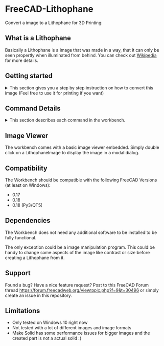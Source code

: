 # FreeCAD-Lithophane

Convert a image to a Lithophane for 3D Printing

## What is a Lithophane
Basically a Lithophane is a image that was made in a way, that it can only be seen propertly when illuminated from behind. You can check out [Wikipedia](https://en.wikipedia.org/wiki/Lithophane) for more details.

## Getting started
<details>
    <summary>
    This section gives you a step by step instruction on how to convert this image (Feel free to use it for printing if you want)
    </summary>

![Windmill](./Resources/Documentation/Windmill.JPG)

to this awesome Lithophane

![Windmill printed](./Resources/Documentation/windmill_printed.jpg)

1. If not installed already go to [https://www.freecadweb.org/](https://www.freecadweb.org/) and grab yourself a fresh copy of FreeCAD and install it.
    - FreeCAD is a AWESOME free 3D CAD parametric modeling application.
    - Don't worry. You don't need to know much about 3D modelling to get a nice looking Lithophane out of this tool.

2. Install the Lithophane Workbench. The workbench is available in the addon manager. The addon manager can be found in the ``Tools`` menu. Locate the "Lithophane" entry and click Install.

3. Switch to the Lithophane workbench in FreeCAD
    - ![Workbench Selection](./Resources/Documentation/workbench_selection.png)

4. Click the "Import Image" button 
    - ![Import Image](./Resources/Icons/ImportImage.svg)
    - A file selector will be shown. Select the image and click "Open"
    - Depending on the image and your machine, it might take a while for the import to finish. On my 8 years old Intel i7-2670QM it takes about 8 seconds to import the windmill image (814x1000 pixels)
    - **FreeCAD might be unresponsive during the import**

5. Switch to the TreeView and select the imported image
    - ![Select Image](./Resources/Documentation/tree_view_image_selected.png)

6. Click the "Create Box" button
    - ![Import Image](./Resources/Icons/CreateBox.svg)
    - Depending on the image and your machine it might take a while to compute the geometry. On my machine the testimage needed about 2 Seconds to compute.
    - **FreeCAD might be unresponsive during the import**

7. Now you should see the image in the TreeView and the Viewport. You can pan and zoom to look on the image from different sides.
    - See [Mouse Model](https://www.freecadweb.org/wiki/Mouse_Model) for more informations on how to navigate in FreeCADs 3D View

8. Select the generated mesh in the TreeView and click on `File -> Export`. Choose `STL Mesh` (Or anything your slicer software could handle) as file format and save the file somwhere on your machine.
    - ![Select Image](./Resources/Documentation/tree_view_mesh.png)

9. Fire Up your slicer (e.g. Cura) and load the exported file. Adapt the settings according to your 3D Printer and save the gcode. Load the gcode in your printer and let it print. This might take some hours to finish.

10. Have fun with your nice Lithophane image :)
</details>

## Command Details

<details>
<summary>
This section describes each command in the workbench.
</summary>

### Import Image
![Import Image](./Resources/Icons/ImportImage.svg)

The command imports a new Image into the document. Therefor a Dialog is shown that let you select an image. After the image is selected it calculates the Point cloud from the pixel data of the image.

Depending on the image and your machine, it might take a while for the import to finish. On my 8 years old Intel i7-2670QM it takes about 8 seconds to import the windmill image (814x1000 pixels). **FreeCAD might be unresponsive during the import**.

The name of the imported image object will be taken from the image file.

**The pixel data whil be computed every time you recompute the image object!** This can happen when you change some settings of the image or force a recompute of the whole document.
For performance reasons the calculated point cloud is stored inside the FreeCAD file. So your files can get pretty big real fast when you import big images.

#### Transparency

If a pixel has a alpha value of less than 255, the alpha value will be used to calculate the height of the pixel. A alpha value of 0 means the base height and 254 means the full height. Everything between will be calculated accordingly.

#### Image properties

The imported image has some properties that affect the final result. All this properties have some reasonable defaults. But feel free to change them if needed.

You find the properties in the `Data` tab of the properties editor, when the LithophaneImage is selected in the tree view.
![Select Image](./Resources/Documentation/image_settings.png)

**Base Height / Maximum Height**

These two properties define the height of the resulting geometry based on the lightning information of the image. Fully white parts of the image will result in the base height, fully black parts will map to the maximum height and everything else will be mapped to height values in between. Depending on the filament used to print your image you might want to adjust the values slightly.

**Layer Height**

3D Printers have a finite resolution on the Z Axis. The best my printer can print are layers of 0.1 mm in height. Based on the color of a pixel we can end up with a point at 0.05324 mm in Z direction. The 3D Printer is not able to print this. So we shift the point up or down to the nearest multiple of the given layer height.

This value should be set to the layer height you select in your slicer software. It can be set to 0 to get the raw height values based on the color information.

**Nozzle Size**

The nozzle of the 3D Printer defines how wide a line the printer prints will end up. Based on the image size we might end up with a huge amount of points, that might be impossible to handle for FreeCAD. Based on the dpi settings we might end up with points every 0.0something mm in X and Y direction. So we calculate the average of all the points in a `Nozzle Size`x`Nozzle Size` area to reduce the number of points drastically.

This value should match the nozzle size of your 3D Printer. It can be set to 0 to get the raw pixel data without averaging neightbour pixels. As said before. This can freeze your FreeCAD installation for a long time or crash it.

**Path**

The Path to the image file. You can change it to another image here if you want or simply import another image with the `Import Image` command.

**ppi**

The number of image pixels that will end up in one inch of the resulting geometry. Higher values normally result in more details in the final image. This property basically affects the size of the final geometry.

There will be a command in the future that helps you with calculating the right ppi value based on the final size you want for your image. https://github.com/furti/FreeCAD-Lithophane/issues/7

### Create Box
![Import Image](./Resources/Icons/CreateBox.svg)

Creates the Lithophane geometry in the shape of a box with the image on top of it. You have to select the LithophaneImage in the TreeView before executing the command.

The name of the resulting mesh will be taken from the selected LithophaneImage. When the selected image is named `Windmill` the resulting mesh will be named `Windmill_Box`.

![Final Geometry](./Resources/Documentation/geometry_3dview.png)

More Features might follow: https://github.com/furti/FreeCAD-Lithophane/issues/15

### Make Solid
![Import Image](./Resources/Icons/MakeSolid.svg)

Converts the Mesh selected to a solid. Should only be used with meshes created by the Lithophane Workbench because this command makes some assumptions on the structure of the mesh to speed up mesh creation. You have to select a single Mesh in the TreeView for this command to work.

**This command can take a long time and freeze your FreeCAD instance**. You can check the ReportView for the progress of the command. It shows a message after each step.

This command might be handy to convert your mesh and use the power of FreeCAD to modify the resulting Lithophane the way you want.

### Measure Size
![Import Image](./Resources/Icons/Measure.svg)

Displays a Dialog with Length (in X direction), Width (in Y direction) and Height (in Z direction) of the selected Mesh. You have to select a Mesh in the TreeView for this command to work. It should work not only with Meshes created by the Lithophane Workbench but with all kind of Meshes in the document.

The command respects your unit and decimal preferences.

![Measure Dialog](./Resources/Documentation/measure_dialog.png)

### Show Pointcloud
![Import Image](./Resources/Icons/ShowPointcloud.svg)

Displays all the Points the LithophaneImage contains in the 3D View. You have to select a LithophaneImage for this command to work.

This command might be useful for debugging purposes to check if the pixel data was interpreted as you imagine.

</details>

## Image Viewer

The workbench comes with a basic image viewer embedded. Simply double click on a LithophaneImage to display the image in a modal dialog.

## Compatibility
The Workbench should be compatible with the following FreeCAD Versions (at least on Windows):
 - 0.17
 - 0.18
 - 0.18 (Py3/QT5)

## Dependencies
The Workbench does not need any additional software to be installed to be fully functional.

The only exception could be a image manipulation program. This could be handy to change some aspects of the image like contrast or size before creating a Lithophane from it.

## Support
Found a bug? Have a nice feature request? Post to this FreeCAD Forum thread https://forum.freecadweb.org/viewtopic.php?f=9&t=30496 or simply create an issue in this repository.

## Limitations
 - Only tested on Windows 10 right now
 - Not tested with a lot of different images and image formats
 - Make Solid has some performance issues for bigger images and the created part is not a actual solid :(
